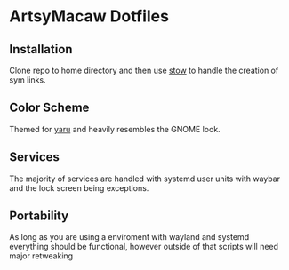 # ArtsyMacaw Dotfiles

## Installation
Clone repo to home directory and then use [stow](https://www.gnu.org/software/stow/) to handle the creation of sym links.

## Color Scheme
Themed for [yaru](https://github.com/ubuntu/yaru) and heavily resembles the GNOME look.

## Services
The majority of services are handled with systemd user units with waybar and the lock screen being exceptions.

## Portability
As long as you are using a enviroment with wayland and systemd everything should be functional, however outside of that scripts will need major retweaking
